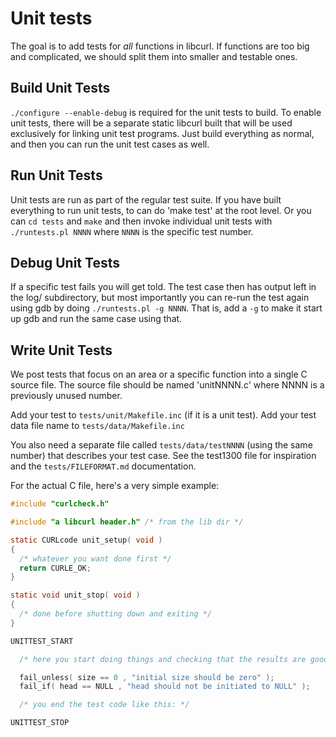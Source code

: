 # Unit tests

The goal is to add tests for *all* functions in libcurl. If functions are too
big and complicated, we should split them into smaller and testable ones.

## Build Unit Tests

`./configure --enable-debug` is required for the unit tests to build. To
enable unit tests, there will be a separate static libcurl built that will be
used exclusively for linking unit test programs. Just build everything as
normal, and then you can run the unit test cases as well.

## Run Unit Tests

Unit tests are run as part of the regular test suite. If you have built
everything to run unit tests, to can do 'make test' at the root level. Or you
can `cd tests` and `make` and then invoke individual unit tests with
`./runtests.pl NNNN` where `NNNN` is the specific test number.

## Debug Unit Tests

If a specific test fails you will get told. The test case then has output left
in the log/ subdirectory, but most importantly you can re-run the test again
using gdb by doing `./runtests.pl -g NNNN`. That is, add a `-g` to make it
start up gdb and run the same case using that.

## Write Unit Tests

We post tests that focus on an area or a specific function into a single C
source file. The source file should be named 'unitNNNN.c' where NNNN is a
previously unused number.

Add your test to `tests/unit/Makefile.inc` (if it is a unit test).  Add your
test data file name to `tests/data/Makefile.inc`

You also need a separate file called `tests/data/testNNNN` (using the same
number) that describes your test case. See the test1300 file for inspiration
and the `tests/FILEFORMAT.md` documentation.

For the actual C file, here's a very simple example:
~~~c
#include "curlcheck.h"

#include "a libcurl header.h" /* from the lib dir */

static CURLcode unit_setup( void )
{
  /* whatever you want done first */
  return CURLE_OK;
}

static void unit_stop( void )
{
  /* done before shutting down and exiting */
}

UNITTEST_START

  /* here you start doing things and checking that the results are good */

  fail_unless( size == 0 , "initial size should be zero" );
  fail_if( head == NULL , "head should not be initiated to NULL" );

  /* you end the test code like this: */

UNITTEST_STOP
